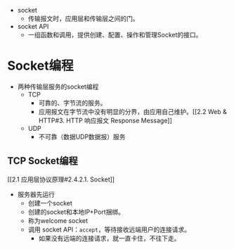 - socket
	- 传输报文时，应用层和传输层之间的门。
- socket API
	- 一组函数和调用，提供创建、配置、操作和管理Socket的接口。
# Socket编程
- 两种传输层服务的socket编程
	- TCP
		- 可靠的、字节流的服务。
		- 应用报文在字节流中没有明显的分界，由应用自己维护。[[2.2 Web & HTTP#3. HTTP 响应报文 Response Message]]
	- UDP
		- 不可靠（数据UDP数据报）服务
## TCP Socket编程
[[2.1 应用层协议原理#2.4.2.1. Socket]]
- 服务器先运行
	- 创建一个socket
	- 创建的socket和本地IP+Port捆绑。
	- 称为welcome socket
	- 调用 socket API：`accept`，等待接收远端用户的连接请求。
		- 如果没有远端的连接请求，就一直卡住，不往下走。